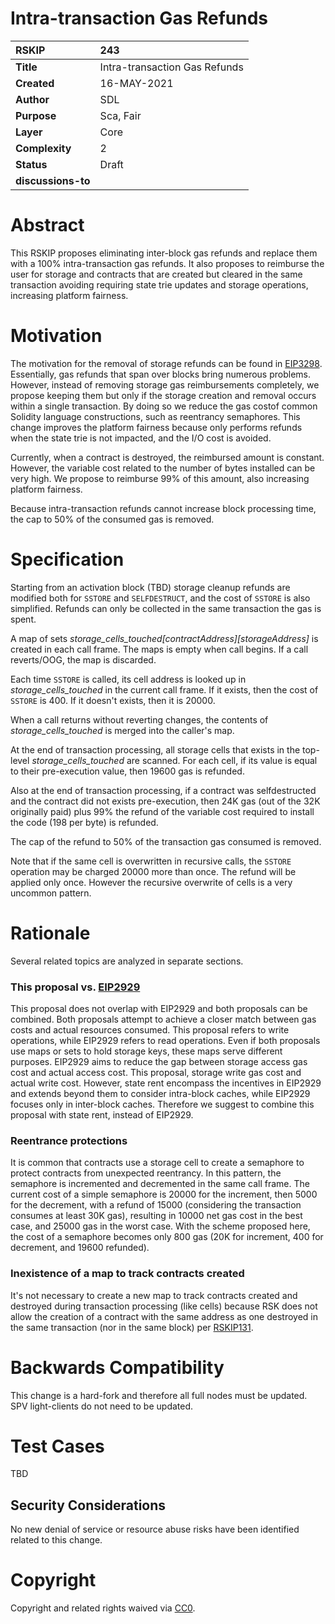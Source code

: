 # Intra-transaction Gas Refunds

|RSKIP          |243           |
| :------------ |:-------------|
|**Title**      |Intra-transaction  Gas Refunds|
|**Created**    |16-MAY-2021 |
|**Author**     |SDL |
|**Purpose**    |Sca, Fair |
|**Layer**      |Core |
|**Complexity** |2 |
|**Status**     |Draft |
|**discussions-to**     ||

# **Abstract**

This RSKIP proposes eliminating inter-block gas refunds and replace them with a 100% intra-transaction gas refunds. It also proposes to reimburse the user for storage and contracts that are created but cleared in the same transaction avoiding requiring state trie updates and storage operations, increasing platform fairness.

# **Motivation**

The motivation for the removal of storage refunds can be found in [EIP3298](https://eips.ethereum.org/EIPS/eip-3298). Essentially, gas refunds that span over blocks bring numerous problems. However, instead of removing storage gas reimbursements completely, we propose keeping them but only if the storage creation and removal occurs within a single transaction. By doing so we reduce the gas costof common Solidity language constructions, such as reentrancy semaphores. This change improves the platform fairness because only performs refunds when the state trie is not impacted, and the I/O cost is avoided. 

Currently, when a contract is destroyed, the reimbursed amount is constant. However, the variable cost related to the number of bytes installed can be very high. We propose to reimburse 99% of this amount, also increasing platform fairness.

Because intra-transaction refunds cannot increase block processing time, the cap to 50% of the consumed gas is removed.

# **Specification**

Starting from an activation block (TBD) storage cleanup refunds are modified both for `SSTORE` and `SELFDESTRUCT`, and the cost of `SSTORE` is also simplified. Refunds can only be collected in the same transaction the gas is spent. 

A map of sets *storage_cells_touched\[contractAddress\]\[storageAddress\]* is created in each call frame.
The maps is  empty when call begins.
If a call reverts/OOG, the map is discarded.

Each time `SSTORE` is called, its cell address is looked up in *storage_cells_touched* in the current call frame. If it exists, then the cost of `SSTORE` is 400. If it doesn't exists, then it is 20000. 

When a call returns without reverting changes, the contents of *storage_cells_touched* is merged into the caller's map.

At the end of transaction processing, all storage cells that exists in the top-level *storage_cells_touched* are scanned.
For each cell, if its value is equal to their pre-execution value, then 19600 gas is refunded.

Also at the end of transaction processing, if a contract was selfdestructed and the contract did not exists pre-execution, then 24K gas (out of the 32K originally paid) plus 99% the refund of the variable cost required to install the code (198 per byte) is refunded.

The cap of the refund to 50% of the transaction gas consumed is removed. 

Note that if the same cell is overwritten in recursive calls, the `SSTORE` operation may be charged 20000 more than once. The refund will be applied only once. However the recursive overwrite of cells is a very uncommon pattern.

# Rationale

Several related topics are analyzed in separate sections.

### This proposal vs. [EIP2929](https://eips.ethereum.org/EIPS/eip-2929)

This proposal does not overlap with EIP2929 and both proposals can be combined. Both proposals attempt to achieve a closer match between gas costs and actual resources consumed.
This proposal refers to write operations, while EIP2929 refers to read operations. Even if both proposals use maps or sets to hold storage keys, these maps serve different purposes. EIP2929 aims to reduce the gap between storage access gas cost and actual access cost. This proposal, storage write gas cost and actual write cost. However, state rent encompass the incentives in EIP2929 and extends beyond them to consider intra-block caches, while EIP2929 focuses only in inter-block caches. Therefore we suggest to combine this proposal with state rent, instead of EIP2929.


### Reentrance protections

It is common that contracts use a storage cell to create a semaphore to protect contracts from unexpected reentrancy. In this pattern, the semaphore is incremented and decremented in the same call frame. The current cost of a simple semaphore is 20000 for the increment, then 5000 for the decrement, with a refund of 15000 (considering the transaction consumes at least 30K gas), resulting in 10000 net gas cost in the best case, and 25000 gas in the worst case.  With the scheme proposed here, the cost of a semaphore becomes only 800 gas (20K for increment, 400 for decrement, and 19600 refunded).

### Inexistence of a map to track contracts created 

It's not necessary to create a new map to track contracts created and destroyed during transaction processing (like cells) because RSK does not allow the creation of a contract with the same address as one destroyed in the same transaction (nor in the same block) per [RSKIP131](https://github.com/rsksmart/RSKIPs/blob/master/IPs/RSKIP131.md).

# Backwards Compatibility

This change is a hard-fork and therefore all full nodes must be updated. SPV light-clients do not need to be updated. 

# Test Cases

TBD

## Security Considerations

No new denial of service or resource abuse risks have been identified related to this change.


# **Copyright**

Copyright and related rights waived via [CC0](https://creativecommons.org/publicdomain/zero/1.0/).
